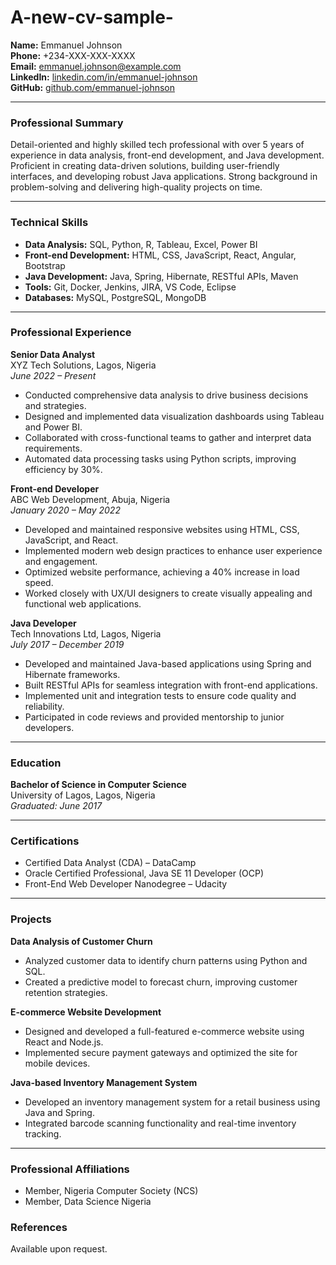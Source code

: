 # A-new-cv-sample-



**Name:** Emmanuel Johnson  
**Phone:** +234-XXX-XXX-XXXX  
**Email:** emmanuel.johnson@example.com  
**LinkedIn:** [linkedin.com/in/emmanuel-johnson](https://linkedin.com/in/emmanuel-johnson)  
**GitHub:** [github.com/emmanuel-johnson](https://github.com/emmanuel-johnson)

---

### **Professional Summary**

Detail-oriented and highly skilled tech professional with over 5 years of experience in data analysis, front-end development, and Java development. Proficient in creating data-driven solutions, building user-friendly interfaces, and developing robust Java applications. Strong background in problem-solving and delivering high-quality projects on time.

---

### **Technical Skills**

- **Data Analysis:** SQL, Python, R, Tableau, Excel, Power BI
- **Front-end Development:** HTML, CSS, JavaScript, React, Angular, Bootstrap
- **Java Development:** Java, Spring, Hibernate, RESTful APIs, Maven
- **Tools:** Git, Docker, Jenkins, JIRA, VS Code, Eclipse
- **Databases:** MySQL, PostgreSQL, MongoDB

---

### **Professional Experience**

**Senior Data Analyst**  
XYZ Tech Solutions, Lagos, Nigeria  
*June 2022 – Present*

- Conducted comprehensive data analysis to drive business decisions and strategies.
- Designed and implemented data visualization dashboards using Tableau and Power BI.
- Collaborated with cross-functional teams to gather and interpret data requirements.
- Automated data processing tasks using Python scripts, improving efficiency by 30%.

**Front-end Developer**  
ABC Web Development, Abuja, Nigeria  
*January 2020 – May 2022*

- Developed and maintained responsive websites using HTML, CSS, JavaScript, and React.
- Implemented modern web design practices to enhance user experience and engagement.
- Optimized website performance, achieving a 40% increase in load speed.
- Worked closely with UX/UI designers to create visually appealing and functional web applications.

**Java Developer**  
Tech Innovations Ltd, Lagos, Nigeria  
*July 2017 – December 2019*

- Developed and maintained Java-based applications using Spring and Hibernate frameworks.
- Built RESTful APIs for seamless integration with front-end applications.
- Implemented unit and integration tests to ensure code quality and reliability.
- Participated in code reviews and provided mentorship to junior developers.

---

### **Education**

**Bachelor of Science in Computer Science**  
University of Lagos, Lagos, Nigeria  
*Graduated: June 2017*

---

### **Certifications**

- Certified Data Analyst (CDA) – DataCamp
- Oracle Certified Professional, Java SE 11 Developer (OCP)
- Front-End Web Developer Nanodegree – Udacity

---

### **Projects**

**Data Analysis of Customer Churn**  
- Analyzed customer data to identify churn patterns using Python and SQL.
- Created a predictive model to forecast churn, improving customer retention strategies.

**E-commerce Website Development**  
- Designed and developed a full-featured e-commerce website using React and Node.js.
- Implemented secure payment gateways and optimized the site for mobile devices.

**Java-based Inventory Management System**  
- Developed an inventory management system for a retail business using Java and Spring.
- Integrated barcode scanning functionality and real-time inventory tracking.

---

### **Professional Affiliations**

- Member, Nigeria Computer Society (NCS)
- Member, Data Science Nigeria


### **References**

Available upon request.



